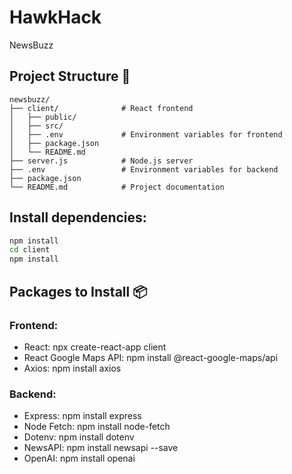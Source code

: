 # HawkHack
NewsBuzz

## Project Structure 📂
```
newsbuzz/
├── client/              # React frontend
│   ├── public/
│   ├── src/
│   ├── .env             # Environment variables for frontend
│   ├── package.json
│   └── README.md
├── server.js            # Node.js server
├── .env                 # Environment variables for backend
├── package.json
└── README.md            # Project documentation
```
## Install dependencies:
```bash
npm install
cd client
npm install
```
## Packages to Install 📦
### Frontend:
- React: npx create-react-app client
- React Google Maps API: npm install @react-google-maps/api
- Axios: npm install axios
### Backend:
- Express: npm install express
- Node Fetch: npm install node-fetch
- Dotenv: npm install dotenv
- NewsAPI: npm install newsapi --save
- OpenAI: npm install openai
